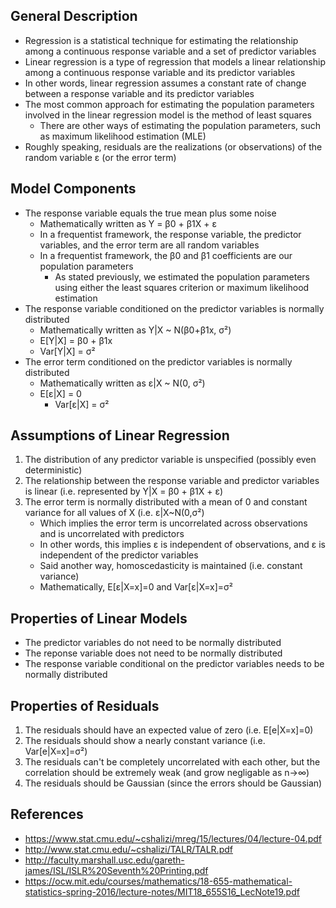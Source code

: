 ## General Description
- Regression is a statistical technique for estimating the relationship among a continuous response variable and a set of predictor variables
- Linear regression is a type of regression that models a linear relationship among a continuous response variable and its predictor variables
- In other words, linear regression assumes a constant rate of change between a response variable and its predictor variables
- The most common approach for estimating the population parameters involved in the linear regression model is the method of least squares
	- There are other ways of estimating the population parameters, such as maximum likelihood estimation (MLE)
- Roughly speaking, residuals are the realizations (or observations) of the random variable ε (or the error term)

## Model Components
- The response variable equals the true mean plus some noise
	- Mathematically written as Y = β0 + β1X + ε
	- In a frequentist framework, the response variable, the predictor variables, and the error term are all random variables
	- In a frequentist framework, the β0 and β1 coefficients are our population parameters
		- As stated previously, we estimated the population parameters using either the least squares criterion or maximum likelihood estimation
- The response variable conditioned on the predictor variables is normally distributed
	- Mathematically written as Y|X ~ N(β0+β1x, σ²)
	- E[Y|X] = β0 + β1x
	- Var[Y|X] = σ²
- The error term conditioned on the predictor variables is normally distributed
	- Mathematically written as ε|X ~ N(0, σ²)
	- E[ε|X] = 0
        - Var[ε|X] = σ²

## Assumptions of Linear Regression
1. The distribution of any predictor variable is unspecified (possibly even deterministic)
2. The relationship between the response variable and predictor variables is linear (i.e. represented by Y|X = β0 + β1X + ε)
3. The error term is normally distributed with a mean of 0 and constant variance for all values of X (i.e. ε|X~N(0,σ²)
	- Which implies the error term is uncorrelated across observations and is uncorrelated with predictors
	- In other words, this implies ε is independent of observations, and ε is independent of the predictor variables
	- Said another way, homoscedasticity is maintained (i.e. constant variance)
	- Mathematically, E[ε|X=x]=0 and Var[ε|X=x]=σ²

## Properties of Linear Models
- The predictor variables do not need to be normally distributed
- The reponse variable does not need to be normally distributed
- The response variable conditional on the predictor variables needs to be normally distributed

## Properties of Residuals
1. The residuals should have an expected value of zero (i.e. E[e|X=x]=0)
2. The residuals should show a nearly constant variance (i.e. Var[e|X=x]=σ²)
3. The residuals can't be completely uncorrelated with each other, but the correlation should be extremely weak (and grow negligable as n→∞)
4. The residuals should be Gaussian (since the errors should be Gaussian)

## References
- https://www.stat.cmu.edu/~cshalizi/mreg/15/lectures/04/lecture-04.pdf
- http://www.stat.cmu.edu/~cshalizi/TALR/TALR.pdf
- http://faculty.marshall.usc.edu/gareth-james/ISL/ISLR%20Seventh%20Printing.pdf
- https://ocw.mit.edu/courses/mathematics/18-655-mathematical-statistics-spring-2016/lecture-notes/MIT18_655S16_LecNote19.pdf
